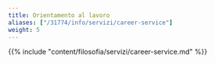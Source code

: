 ```yaml
---
title: Orientamento al lavoro
aliases: ["/31774/info/servizi/career-service"]
weight: 5
---
```


{{% include "content/filosofia/servizi/career-service.md" %}}
